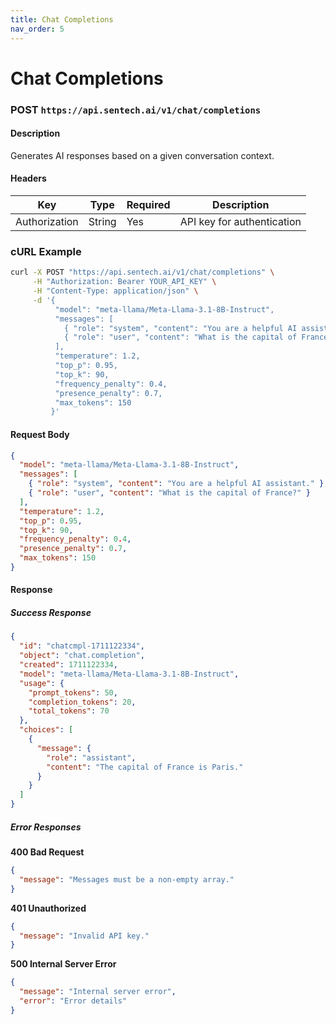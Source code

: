 ```yaml
---
title: Chat Completions
nav_order: 5
---
```


# Chat Completions

### **POST** `https://api.sentech.ai/v1/chat/completions`

#### **Description**
Generates AI responses based on a given conversation context.

#### **Headers**

| Key           | Type   | Required | Description                |
|--------------|--------|----------|----------------------------|
| Authorization | String | Yes      | API key for authentication |

### **cURL Example**
```sh
curl -X POST "https://api.sentech.ai/v1/chat/completions" \
     -H "Authorization: Bearer YOUR_API_KEY" \
     -H "Content-Type: application/json" \
     -d '{
          "model": "meta-llama/Meta-Llama-3.1-8B-Instruct",
          "messages": [
            { "role": "system", "content": "You are a helpful AI assistant." },
            { "role": "user", "content": "What is the capital of France?" }
          ],
          "temperature": 1.2,
          "top_p": 0.95,
          "top_k": 90,
          "frequency_penalty": 0.4,
          "presence_penalty": 0.7,
          "max_tokens": 150
         }'
```

#### **Request Body**

```json
{
  "model": "meta-llama/Meta-Llama-3.1-8B-Instruct",
  "messages": [
    { "role": "system", "content": "You are a helpful AI assistant." },
    { "role": "user", "content": "What is the capital of France?" }
  ],
  "temperature": 1.2,
  "top_p": 0.95,
  "top_k": 90,
  "frequency_penalty": 0.4,
  "presence_penalty": 0.7,
  "max_tokens": 150
}
```

#### **Response**
##### **Success Response**
```json
{
  "id": "chatcmpl-1711122334",
  "object": "chat.completion",
  "created": 1711122334,
  "model": "meta-llama/Meta-Llama-3.1-8B-Instruct",
  "usage": {
    "prompt_tokens": 50,
    "completion_tokens": 20,
    "total_tokens": 70
  },
  "choices": [
    {
      "message": {
        "role": "assistant",
        "content": "The capital of France is Paris."
      }
    }
  ]
}
```

##### **Error Responses**
**400 Bad Request**
```json
{
  "message": "Messages must be a non-empty array."
}
```

**401 Unauthorized**
```json
{
  "message": "Invalid API key."
}
```

**500 Internal Server Error**
```json
{
  "message": "Internal server error",
  "error": "Error details"
}
```
